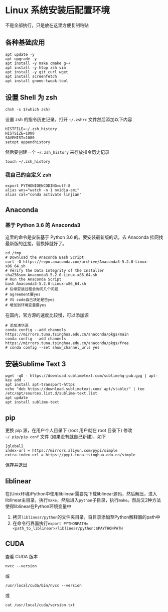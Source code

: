 # Linux 系统安装后配置环境

不是全部执行，只是放在这里方便复制粘贴

## 各种基础应用

```shell
apt update -y
apt upgrade -y
apt install -y make cmake g++
apt install -y htop zsh vim
apt install -y git curl wget
apt install screenfetch
apt install gnome-tweak-tool
```

## 设置 Shell 为 zsh

```shell
chsh -s $(which zsh)
```

设置 zsh 的指令历史记录。打开 `~/.zshrc` 文件然后添加以下内容

```shell
HISTFILE=~/.zsh_history
HISTSIZE=1000
SAVEHIST=1000
setopt appendhistory
```

然后要创建一个 `~/.zsh_history` 来存放指令历史记录

```shell
touch ~/.zsh_history
```

### 我自己的自定义 zsh

```shell
export PYTHONIOENCODING=utf-8
alias wns="watch -n 1 nvidia-smi"
alias cal="conda activate linjian"
```

## Anaconda

### 基于 Python 3.6 的 Anaconda3

这里的命令是安装基于 Python 3.6 的。要安装最新版的话，去 Anaconda 挂网找最新版的连接，替换掉就好了。

```shell
cd /tmp
# Download the Anaconda Bash Script
curl -O https://repo.anaconda.com/archive/Anaconda3-5.2.0-Linux-x86_64.sh
# Verify the Data Integrity of the Installer
sha256sum Anaconda3-5.2.0-Linux-x86_64.sh
# Run the Anaconda Script
bash Anaconda3-5.2.0-Linux-x86_64.sh
# 后续安装过程会询问几个问题
# agreement要yes
# VS code自己决定是否yes
# 增加到环境变量要yes
```

在国内，官方源的速度比较慢，可以添加源

```shell
# 添加清华源
conda config --add channels https://mirrors.tuna.tsinghua.edu.cn/anaconda/pkgs/main
conda config --add channels https://mirrors.tuna.tsinghua.edu.cn/anaconda/pkgs/free
# conda config --set show_channel_urls yes
```

## 安装Sublime Text 3

```shell
wget -qO - https://download.sublimetext.com/sublimehq-pub.gpg | apt-key add -
apt install apt-transport-https
echo "deb https://download.sublimetext.com/ apt/stable/" | tee /etc/apt/sources.list.d/sublime-text.list
apt update
apt install sublime-text
```

## pip

更换 pip 源，在用户个人目录下 (root 用户就在 root 目录下) 修改 `~/.pip/pip.conf` 文件 (如果没有就自己新建)，如下

```shell
[global]
index-url = https://mirrors.aliyun.com/pypi/simple
extra-index-url = https://pypi.tuna.tsinghua.edu.cn/simple
```

保存并退出

## liblinear

在(Unix环境)Python中使用liblinear需要先下载liblinear源码，然后解压，进入liblinear主目录，执行`make`，然后进入`python`子目录，执行`make`。然后又2种方法使得liblinear在Python环境变量中

1. 拷贝`liblinear/python`的文件夹目录，将目录添加至Python解释器的path中
2. 在命令行界面执行`export PYTHONPATH=<path_to_liblinear>/liblinear/python:$PAYTHONPATH`

## CUDA

查看 CUDA 版本

```shell
nvcc --version
```

或

```shell
/usr/local/cuda/bin/nvcc --version
```

或

```shell
cat /usr/local/cuda/version.txt
```
